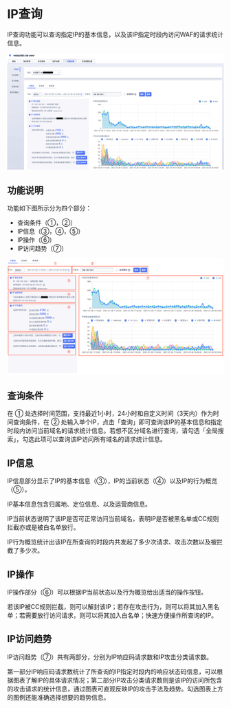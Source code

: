 # IP查询

IP查询功能可以查询指定IP的基本信息，以及该IP指定时段内访问WAF的请求统计信息。

![ip-query-img-1](/images/ip-query-img-1.png)

## 功能说明

功能如下图所示分为四个部分：
 - 查询条件（①，②）
 - IP信息（③，④，⑤）
 - IP操作（⑥）
 - IP访问趋势（⑦）

![ip-query-img-2](/images/ip-query-img-2.png)

## 查询条件

在 ① 处选择时间范围，支持最近1小时，24小时和自定义时间（3天内）作为时间查询条件，在 ② 处输入单个IP，点击「查询」即可查询该IP的基本信息和指定时段内访问当前域名的请求统计信息。若想不区分域名进行查询，请勾选「全局搜索」，勾选此项可以查询该IP访问所有域名的请求统计信息。

## IP信息

IP信息部分显示了IP的基本信息（③），IP的当前状态（④）以及IP的行为概览（⑤）。

IP基本信息包含归属地、定位信息、以及运营商信息。

IP当前状态说明了该IP是否可正常访问当前域名，表明IP是否被黑名单或CC规则拦截亦或是被白名单放行。

IP行为概览统计出该IP在所查询的时段内共发起了多少次请求、攻击次数以及被拦截了多少次。


## IP操作

IP操作部分（⑥）可以根据IP当前状态以及行为概览给出适当的操作按钮。

若该IP被CC规则拦截，则可以解封该IP；若存在攻击行为，则可以将其加入黑名单；若需要放行访问请求，则可以将其加入白名单；快速方便操作所查询的IP。


## IP访问趋势

IP访问趋势（⑦）共有两部分，分别为IP响应码请求数和IP攻击分类请求数。

第一部分IP响应码请求数统计了所查询的IP指定时段内的响应状态码信息，可以根据图表了解IP的具体请求情况；第二部分IP攻击分类请求数则是该IP的访问所包含的攻击请求的统计信息，通过图表可直观反映IP的攻击手法及趋势。勾选图表上方的图例还能准确选择想要的趋势信息。

